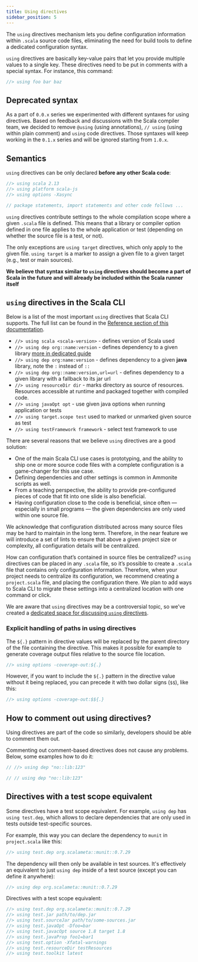 ```yaml
---
title: Using directives
sidebar_position: 5
---
```


The `using` directives mechanism lets you define configuration information within `.scala` source code files,
eliminating the need for build tools to define a dedicated configuration syntax.

`using` directives are basically key-value pairs that let you provide multiple values to a single key. These directives
need to be put in comments with a special syntax. For instance, this command:

```scala
//> using foo bar baz
```

## Deprecated syntax

As a part of `0.0.x` series we experimented with different syntaxes for using directives. Based on feedback and
discussions with the Scala compiler team, we decided to remove `@using` (using annotations), `// using` (using within
plain comment) and `using` code directives. Those syntaxes will keep working in the `0.1.x` series and will be ignored starting from `1.0.x`.

## Semantics

`using` directives can be only declared **before any other Scala code**:

```scala
//> using scala 2.13
//> using platform scala-js
//> using options -Xasync

// package statements, import statements and other code follows ...
```

`using` directives contribute settings to the whole compilation scope where a given `.scala` file is defined.
This means that a library or compiler option defined in one file applies to the whole application or test (depending on
whether the source file is a test, or not).

The only exceptions are `using target` directives, which only apply to the given file.
`using target` is a marker to assign a given file to a given target (e.g., test or main sources).

**We believe that syntax similar to `using` directives should become a part of Scala in the future and will already be included within the Scala runner itself**

## `using` directives in the Scala CLI

Below is a list of the most important `using` directives that Scala CLI supports. The full list can be found in
the [Reference section of this documentation](/docs/reference/directives.md).

- `//> using scala <scala-version>` - defines version of Scala used
- `//> using dep org::name:version` - defines dependency to a given
  library [more in dedicated guide](/docs/guides/dependencies.md)
- `//> using dep org:name:version`  - defines dependency to a given **java** library, note the `:` instead of `::`
- `//> using dep org::name:version,url=url` - defines dependency to a given library with a fallback to its jar url
- `//> using resourceDir dir` - marks directory as source of resources. Resources accessible at runtime and packaged
  together with compiled code.
- `//> using javaOpt opt` - use given java options when running application or tests
- `//> using target.scope test` used to marked or unmarked given source as test
- `//> using testFramework framework` - select test framework to use

There are several reasons that we believe `using` directives are a good solution:

- One of the main Scala CLI use cases is prototyping, and the ability to ship one or more source code files with a
  complete configuration is a game-changer for this use case.
- Defining dependencies and other settings is common in Ammonite scripts as well.
- From a teaching perspective, the ability to provide pre-configured pieces of code that fit into one slide is also
  beneficial.
- Having configuration close to the code is beneficial, since often — especially in small programs — the given
  dependencies are only used within one source file.

We acknowledge that configuration distributed across many source files may be hard to maintain in the long term.
Therefore, in the near feature we will introduce a set of lints to ensure that above a given project size or complexity,
all configuration details will be centralized.

How can configuration that’s contained in source files be centralized?
`using` directives can be placed in any `.scala` file, so it’s possible to create a `.scala` file that contains only
configuration information.
Therefore, when your project needs to centralize its configuration, we recommend creating a `project.scala` file, and
placing the configuration there.
We plan to add ways to Scala CLI to migrate these settings into a centralized location with one command or click.

We are aware that `using` directives may be a controversial topic, so we’ve created
a [dedicated space for discussing `using` directives](https://github.com/VirtusLab/scala-cli/discussions/categories/using-directives-and-cmd-configuration-options).

### Explicit handling of paths in using directives

The `${.}` pattern in directive values will be replaced by the parent directory of the file containing the
directive. This makes it possible for example to generate coverage output files relative to the source file location.

```scala
//> using options -coverage-out:${.}
```

However, if you want to include the `${.}` pattern in the directive value without it being replaced, you can precede it
with two dollar signs (`$$`), like this:

```scala
//> using options -coverage-out:$${.}
```

## How to comment out using directives?

Using directives are part of the code so similarly, developers should be able to comment them out.

Commenting out comment-based directives does not cause any problems. Below, some examples how to do it:

```scala compile
// //> using dep "no::lib:123"
```

```scala compile
// // using dep "no::lib:123"
```

## Directives with a test scope equivalent

Some directives have a test scope equivalent. For example, `using dep` has `using test.dep`, which allows to declare
dependencies that are only used in tests outside test-specific sources.

For example, this way you can declare the dependency to `munit` in `project.scala` like this:

```scala title=project.scala
//> using test.dep org.scalameta::munit::0.7.29
```

The dependency will then only be available in test sources.
It's effectively an equivalent to just `using dep` inside of a test source (except you can define it anywhere):

```scala title=src/test/scala/Tests.scala
//> using dep org.scalameta::munit::0.7.29
```

Directives with a test scope equivalent:

```scala compile
//> using test.dep org.scalameta::munit::0.7.29
//> using test.jar path/to/dep.jar
//> using test.sourceJar path/to/some-sources.jar
//> using test.javaOpt -Dfoo=bar
//> using test.javacOpt source 1.8 target 1.8
//> using test.javaProp foo1=bar1
//> using test.option -Xfatal-warnings
//> using test.resourceDir testResources
//> using test.toolkit latest
```
